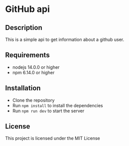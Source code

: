 # GitHub api

## Description
This is a simple api to get information about a github user.
## Requirements
- nodejs 14.0.0 or higher
- npm 6.14.0 or higher

## Installation
- Clone the repository
- Run `npm install` to install the dependencies
- Run `npm run dev` to start the server

## License

This project is licensed under the MIT License 

